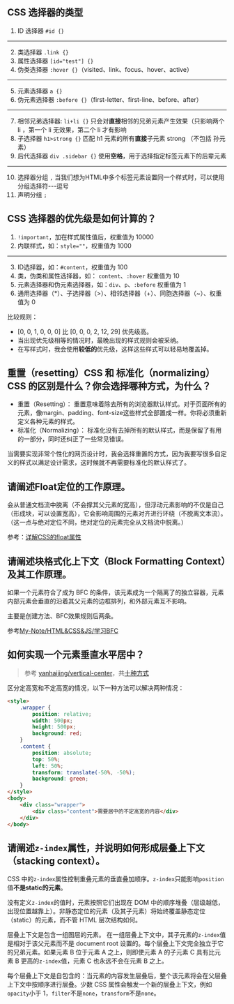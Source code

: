 ## CSS 选择器的类型

1. ID 选择器 `#id {}`
---
2. 类选择器 `.link {}`
3. 属性选择器 `[id="test"] {}`
4. 伪类选择器 `:hover {}`（visited、link、focus、hover、active）
---
5. 元素选择器 `a {}`
6. 伪元素选择器 `:before {}`（first-letter、first-line、before、after）
---
7. 相邻兄弟选择器: `li+li {}`   只会对**直接**相邻的兄弟元素产生效果（只影响两个 li ，第一个 li 无效果，第二个 li 才有影响
8. 子选择器 `h1>strong {}`      匹配 h1 元素的所有**直接**子元素 strong （不包括 孙元素）
9. 后代选择器 `div .sidebar {}`   使用**空格**，用于选择指定标签元素下的后辈元素
---
10. 选择器分组 `,` 当我们想为HTML中多个标签元素设置同一个样式时，可以使用分组选择符---逗号
11. 声明分组 `;`

## CSS 选择器的优先级是如何计算的？

1. `!important`，加在样式属性值后，权重值为 10000
2. 内联样式，如：`style=""`，权重值为 1000
---
3. ID选择器，如：`#content`，权重值为 100
4. 类，伪类和属性选择器，如： `content`、`:hover` 权重值为 10
5. 元素选择器和伪元素选择器，如：`div`、`p`、`:before` 权重值为 1
6. 通用选择器（*）、子选择器（>）、相邻选择器（+）、同胞选择器（~）、权重值为 0

比较规则：
- [0, 0, 1, 0, 0, 0] 比 [0, 0, 0, 2, 12, 29] 优先级高。
- 当出现优先级相等的情况时，最晚出现的样式规则会被采纳。
- 在写样式时，我会使用**较低的**优先级，这样这些样式可以轻易地覆盖掉。

## 重置（resetting）CSS 和 标准化（normalizing）CSS 的区别是什么？你会选择哪种方式，为什么？

- 重置（Resetting）： 重置意味着除去所有的浏览器默认样式。对于页面所有的元素，像margin、padding、font-size这些样式全部置成一样。你将必须重新定义各种元素的样式。
- 标准化（Normalizing）： 标准化没有去掉所有的默认样式，而是保留了有用的一部分，同时还纠正了一些常见错误。

当需要实现非常个性化的网页设计时，我会选择重置的方式，因为我要写很多自定义的样式以满足设计需求，这时候就不再需要标准化的默认样式了。

## 请阐述Float定位的工作原理。

会从普通文档流中脱离（不会撑其父元素的宽高），但浮动元素影响的不仅是自己（形成块，可以设置宽高），它会影响周围的元素对齐进行环绕（不脱离文本流）。（这一点与绝对定位不同，绝对定位的元素完全从文档流中脱离。）

参考：[详解CSS的float属性](https://github.com/514723273/My-Note/blob/master/HTML%26CSS%26JS/%E8%AF%A6%E8%A7%A3CSS%E7%9A%84float%E5%B1%9E%E6%80%A7.md)

## 请阐述块格式化上下文（Block Formatting Context）及其工作原理。

如果一个元素符合了成为 BFC 的条件，该元素成为一个隔离了的独立容器，元素内部元素会垂直的沿着其父元素的边框排列，和外部元素互不影响。

主要是创建方法、BFC效果规则后两条。

参考[My-Note/HTML&CSS&JS/学习BFC](https://github.com/514723273/My-Note/blob/master/HTML%26CSS%26JS/%E5%AD%A6%E4%B9%A0BFC.md)

## 如何实现一个元素垂直水平居中？

> 参考 [yanhaijing/vertical-center](https://github.com/yanhaijing/vertical-center)，共[十种方式](https://github.com/514723273/Exercise-Project/tree/master/html%26css/%E6%B0%B4%E5%B9%B3%E5%9E%82%E7%9B%B4%E5%B1%85%E4%B8%AD)

区分定高宽和不定高宽的情况，以下一种方法可以解决两种情况：

```html
<style>
    .wrapper {
        position: relative;
        width: 500px;
        height: 500px;
        background: red;
    }
    .content {
        position: absolute;
        top: 50%;
        left: 50%;
        transform: translate(-50%, -50%);
        background: green;
    }
</style>
<body>
    <div class="wrapper">
        <div class="content">需要居中的不定高宽的内容</div>
    </div>
</body>
```

## 请阐述`z-index`属性，并说明如何形成层叠上下文（stacking context）。

CSS 中的`z-index`属性控制重叠元素的垂直叠加顺序。`z-index`只能影响`position`值**不是static的元素**。

没有定义`z-index`的值时，元素按照它们出现在 DOM 中的顺序堆叠（层级越低，出现位置越靠上）。非静态定位的元素（及其子元素）将始终覆盖静态定位（static）的元素，而不管 HTML 层次结构如何。

层叠上下文是包含一组图层的元素。 在一组层叠上下文中，其子元素的`z-index`值是相对于该父元素而不是 document root 设置的。每个层叠上下文完全独立于它的兄弟元素。如果元素 B 位于元素 A 之上，则即使元素 A 的子元素 C 具有比元素 B 更高的`z-index`值，元素 C 也永远不会在元素 B 之上。

每个层叠上下文是自包含的：当元素的内容发生层叠后，整个该元素将会在父层叠上下文中按顺序进行层叠。少数 CSS 属性会触发一个新的层叠上下文，例如`opacity`小于 1，`filter`不是`none`，`transform`不是`none`。